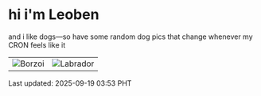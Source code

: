 # hi i'm Leoben

and i like dogs—so have some random dog pics that change whenever my CRON feels like it

|  |  |
|--------|----------|
| ![Borzoi](https://random-dog-vercel.vercel.app/api/random-borzoi?v=1758225225) | ![Labrador](https://random-dog-vercel.vercel.app/api/random-labrador?v=1758225225) |

Last updated: 2025-09-19 03:53 PHT
